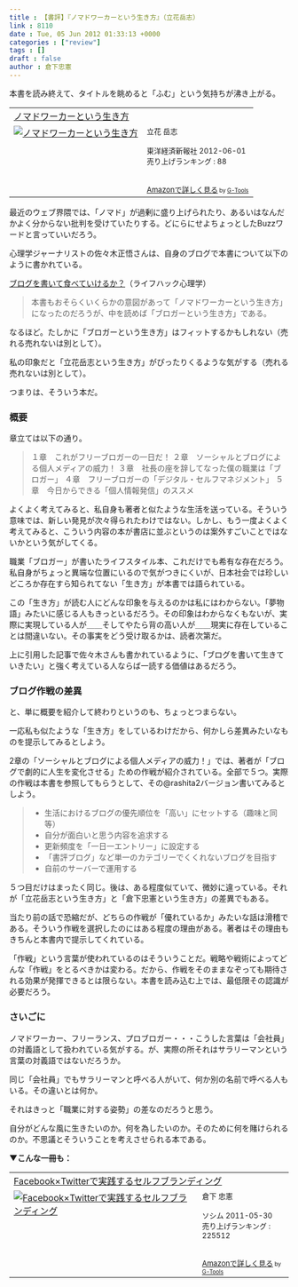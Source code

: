 ```yaml
---
title : 【書評】『ノマドワーカーという生き方』（立花岳志）
link : 8110
date : Tue, 05 Jun 2012 01:33:13 +0000
categories : ["review"]
tags : []
draft : false
author : 倉下忠憲
---
```


本書を読み終えて、タイトルを眺めると「ふむ」という気持ちが沸き上がる。

<table  border="0" cellpadding="5"><tr><td colspan="2"><a href="http://www.amazon.co.jp/%E3%83%8E%E3%83%9E%E3%83%89%E3%83%AF%E3%83%BC%E3%82%AB%E3%83%BC%E3%81%A8%E3%81%84%E3%81%86%E7%94%9F%E3%81%8D%E6%96%B9-%E7%AB%8B%E8%8A%B1-%E5%B2%B3%E5%BF%97/dp/4492044620%3FSubscriptionId%3D15SMZCTB9V8NGR2TW082%26tag%3Drashita1000-22%26linkCode%3Dxm2%26camp%3D2025%26creative%3D165953%26creativeASIN%3D4492044620" target="_blank">ノマドワーカーという生き方</a><img src="http://www.assoc-amazon.jp/e/ir?t=rashita1000-22&l=ur2&o=9" width="1" height="1" style="border: none;" alt="" /></td></tr><tr><td valign="top"><a href="http://www.amazon.co.jp/%E3%83%8E%E3%83%9E%E3%83%89%E3%83%AF%E3%83%BC%E3%82%AB%E3%83%BC%E3%81%A8%E3%81%84%E3%81%86%E7%94%9F%E3%81%8D%E6%96%B9-%E7%AB%8B%E8%8A%B1-%E5%B2%B3%E5%BF%97/dp/4492044620%3FSubscriptionId%3D15SMZCTB9V8NGR2TW082%26tag%3Drashita1000-22%26linkCode%3Dxm2%26camp%3D2025%26creative%3D165953%26creativeASIN%3D4492044620" target="_blank"><img src="http://ecx.images-amazon.com/images/I/51rGwgO%2B85L._SL160_.jpg" border="0" alt="ノマドワーカーという生き方" /></a></td><td valign="top"><font size="-1">立花 岳志 <br /><br />東洋経済新報社  2012-06-01<br />売り上げランキング : 88<br /><br /><br /><a href="http://www.amazon.co.jp/%E3%83%8E%E3%83%9E%E3%83%89%E3%83%AF%E3%83%BC%E3%82%AB%E3%83%BC%E3%81%A8%E3%81%84%E3%81%86%E7%94%9F%E3%81%8D%E6%96%B9-%E7%AB%8B%E8%8A%B1-%E5%B2%B3%E5%BF%97/dp/4492044620%3FSubscriptionId%3D15SMZCTB9V8NGR2TW082%26tag%3Drashita1000-22%26linkCode%3Dxm2%26camp%3D2025%26creative%3D165953%26creativeASIN%3D4492044620" target="_blank">Amazonで詳しく見る</a></font><font size="-2"> by <a href="http://www.goodpic.com/mt/aws/index.html" >G-Tools</a></font></td></tr></table>


最近のウェブ界隈では、「ノマド」が過剰に盛り上げられたり、あるいはなんだかよく分からない批判を受けていたりする。どにらにせよちょっとしたBuzzワードと言っていいだろう。

心理学ジャーナリストの佐々木正悟さんは、自身のブログで本書について以下のように書かれている。

<a href="http://www.mindhacks.jp/2012/05/post-4421">ブログを書いて食べていけるか？</a>（ライフハック心理学）

<blockquote>
本書もおそらくいくらかの意図があって「ノマドワーカーという生き方」になったのだろうが、中を読めば「ブロガーという生き方」である。
</blockquote>

なるほど。たしかに「ブロガーという生き方」はフィットするかもしれない（売れる売れないは別として）。

私の印象だと「立花岳志という生き方」がぴったりくるような気がする（売れる売れないは別として）。

つまりは、そういう本だ。

<h3>概要</h3>
章立ては以下の通り。

<blockquote>
１章　これがフリーブロガーの一日だ！
２章　ソーシャルとブログによる個人メディアの威力！
３章　社長の座を辞してなった僕の職業は「ブロガー」
４章　フリーブロガーの「デジタル・セルフマネジメント」
５章　今日からできる「個人情報発信」のススメ
</blockquote>

よくよく考えてみると、私自身も著者と似たような生活を送っている。そういう意味では、新しい発見が次々得られたわけではない。しかし、もう一度よくよく考えてみると、こういう内容の本が書店に並ぶというのは案外すごいことではないかという気がしてくる。

職業「ブロガー」が書いたライフスタイル本、これだけでも希有な存在だろう。私自身がちょっと異端な位置にいるので気がつきにくいが、日本社会では珍しいどころか存在すら知られてない「生き方」が本書では語られている。

この「生き方」が読む人にどんな印象を与えるのかは私にはわからない。「夢物語」みたいに感じる人もきっといるだろう。その印象はわからなくもないが、実際に実現している人が＿＿そしてやたら背の高い人が＿＿現実に存在していることは間違いない。その事実をどう受け取るかは、読者次第だ。

上に引用した記事で佐々木さんも書かれているように、「ブログを書いて生きていきたい」と強く考えている人ならば一読する価値はあるだろう。
<h3>ブログ作戦の差異</h3>
と、単に概要を紹介して終わりというのも、ちょっとつまらない。

一応私も似たような「生き方」をしているわけだから、何かしら差異みたいなものを提示してみるとしよう。

2章の「ソーシャルとブログによる個人メディアの威力！」では、著者が「ブログで劇的に人生を変化させる」ための作戦が紹介されている。全部で５つ。実際の作戦は本書を参照してもらうとして、その@rashita2バージョン書いてみるとしよう。

<blockquote>
<ul>
	<li>生活におけるブログの優先順位を「高い」にセットする（趣味と同等）</li>
	<li>自分が面白いと思う内容を追求する</li>
	<li>更新頻度を「一日一エントリー」に設定する</li>
	<li>「書評ブログ」など単一のカテゴリーでくくれないブログを目指す</li>
	<li>自前のサーバーで運用する</li>
</ul>


</blockquote>

５つ目だけはまったく同じ。後は、ある程度似ていて、微妙に違っている。それが「立花岳志という生き方」と「倉下忠憲という生き方」の差異でもある。

当たり前の話で恐縮だが、どちらの作戦が「優れているか」みたいな話は滑稽である。そういう作戦を選択したのにはある程度の理由がある。著者はその理由もきちんと本書内で提示してくれている。

「作戦」という言葉が使われているのはそういうことだ。戦略や戦術によってどんな「作戦」をとるべきかは変わる。だから、作戦をそのままなぞっても期待される効果が発揮できるとは限らない。本書を読み込む上では、最低限その認識が必要だろう。

<h3>さいごに</h3>
ノマドワーカー、フリーランス、プロブロガー・・・こうした言葉は「会社員」の対義語として扱われている気がする。が、実際の所それはサラリーマンという言葉の対義語ではないだろうか。

同じ「会社員」でもサラリーマンと呼べる人がいて、何か別の名前で呼べる人もいる。その違いとは何か。

それはきっと「職業に対する姿勢」の差なのだろうと思う。

自分がどんな風に生きたいのか。何を為したいのか。そのために何を賭けられるのか。不思議とそういうことを考えさせられる本である。

<strong>▼こんな一冊も：</strong>
<table  border="0" cellpadding="5"><tr><td colspan="2"><a href="http://www.amazon.co.jp/Facebook%C3%97Twitter%E3%81%A7%E5%AE%9F%E8%B7%B5%E3%81%99%E3%82%8B%E3%82%BB%E3%83%AB%E3%83%95%E3%83%96%E3%83%A9%E3%83%B3%E3%83%87%E3%82%A3%E3%83%B3%E3%82%B0-%E5%80%89%E4%B8%8B-%E5%BF%A0%E6%86%B2/dp/4883377628%3FSubscriptionId%3D15SMZCTB9V8NGR2TW082%26tag%3Drashita1000-22%26linkCode%3Dxm2%26camp%3D2025%26creative%3D165953%26creativeASIN%3D4883377628" target="_blank">Facebook×Twitterで実践するセルフブランディング</a><img src="http://www.assoc-amazon.jp/e/ir?t=rashita1000-22&l=ur2&o=9" width="1" height="1" style="border: none;" alt="" /></td></tr><tr><td valign="top"><a href="http://www.amazon.co.jp/Facebook%C3%97Twitter%E3%81%A7%E5%AE%9F%E8%B7%B5%E3%81%99%E3%82%8B%E3%82%BB%E3%83%AB%E3%83%95%E3%83%96%E3%83%A9%E3%83%B3%E3%83%87%E3%82%A3%E3%83%B3%E3%82%B0-%E5%80%89%E4%B8%8B-%E5%BF%A0%E6%86%B2/dp/4883377628%3FSubscriptionId%3D15SMZCTB9V8NGR2TW082%26tag%3Drashita1000-22%26linkCode%3Dxm2%26camp%3D2025%26creative%3D165953%26creativeASIN%3D4883377628" target="_blank"><img src="http://ecx.images-amazon.com/images/I/51P3GCPM5wL._SL160_.jpg" border="0" alt="Facebook×Twitterで実践するセルフブランディング" /></a></td><td valign="top"><font size="-1">倉下 忠憲 <br /><br />ソシム  2011-05-30<br />売り上げランキング : 225512<br /><br /><br /><a href="http://www.amazon.co.jp/Facebook%C3%97Twitter%E3%81%A7%E5%AE%9F%E8%B7%B5%E3%81%99%E3%82%8B%E3%82%BB%E3%83%AB%E3%83%95%E3%83%96%E3%83%A9%E3%83%B3%E3%83%87%E3%82%A3%E3%83%B3%E3%82%B0-%E5%80%89%E4%B8%8B-%E5%BF%A0%E6%86%B2/dp/4883377628%3FSubscriptionId%3D15SMZCTB9V8NGR2TW082%26tag%3Drashita1000-22%26linkCode%3Dxm2%26camp%3D2025%26creative%3D165953%26creativeASIN%3D4883377628" target="_blank">Amazonで詳しく見る</a></font><font size="-2"> by <a href="http://www.goodpic.com/mt/aws/index.html" >G-Tools</a></font></td></tr></table>
